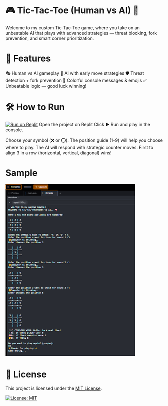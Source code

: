 # 🎮 Tic-Tac-Toe (Human vs AI) 🧠
Welcome to my custom Tic-Tac-Toe game, where you take on an unbeatable AI that plays with advanced strategies — threat blocking, fork prevention, and smart corner prioritization.

# 🚀 Features
🎭 Human vs AI gameplay
🧠 AI with early move strategies
🛡️ Threat detection + fork prevention
🎨 Colorful console messages & emojis 
✅ Unbeatable logic — good luck winning!

# 🛠️ How to Run
[![Run on Replit](https://replit.com/badge/github/bhattacharyasre/TicTacToe)](https://replit.com/@bhattacharyasre/TicTacToe?v=1)
Open the project on Replit
Click ▶️ Run and play in the console.

Choose your symbol (❌ or ⭕).
The position guide (1–9) will help you choose where to play.
The AI will respond with strategic counter moves.
First to align 3 in a row (horizontal, vertical, diagonal) wins!

# Sample
![Game Screenshot](TicTacToe-Demo.png)

# 📜 License
This project is licensed under the [MIT License](./LICENSE).

[![License: MIT](https://img.shields.io/badge/License-MIT-yellow.svg)](./LICENSE)


